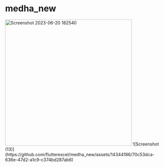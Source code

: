 # medha_new
<img width="411" alt="Screenshot 2023-06-20 182540" src="https://github.com/flutterexcel/medha_new/assets/14344186/167ef222-e250-467c-a920-e80a8ac25d01">
![Screenshot (13)](https://github.com/flutterexcel/medha_new/assets/14344186/70c53dca-636e-47d2-a1c9-c374bd287ab6)
